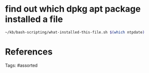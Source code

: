 # find out which dpkg apt package installed a file
```bash
~/kb/bash-scripting/what-installed-this-file.sh $(which ntpdate)
```

# References

Tags:
    #assorted
